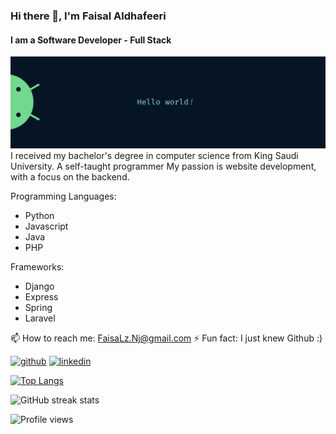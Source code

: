 ### Hi there 👋, I'm Faisal Aldhafeeri
#### I am a Software Developer - Full Stack 

<img src="https://github.com/n8tu/n8tu/blob/main/banner.png" alt="Hello world" style="max-width: 100%;">
I received my bachelor's degree in computer science from King Saudi University. A self-taught programmer My passion is website development, with a focus on the backend.

Programming Languages: 
- Python 
- Javascript
- Java
- PHP 

Frameworks: 
- Django
- Express
- Spring
- Laravel


📫 How to reach me: FaisaLz.Nj@gmail.com 
⚡ Fun fact: I just knew Github :) 


[<img src='https://cdn.jsdelivr.net/npm/simple-icons@3.0.1/icons/github.svg' alt='github' height='40'>](https://github.com/n8tu)  [<img src='https://cdn.jsdelivr.net/npm/simple-icons@3.0.1/icons/linkedin.svg' alt='linkedin' height='40'>](https://www.linkedin.com/in/faisal-aldhafeeri-939236194/)  

[![Top Langs](https://github-readme-stats.vercel.app/api/top-langs/?username=n8tu)](https://github.com/anuraghazra/github-readme-stats)

![GitHub streak stats](https://github-readme-streak-stats.herokuapp.com/?user=n8tu)  

![Profile views](https://gpvc.arturio.dev/n8tu)  
